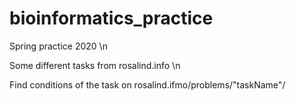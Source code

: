 # bioinformatics_practice
Spring practice 2020 \n

Some different tasks from rosalind.info \n

Find conditions of the task on rosalind.ifmo/problems/"taskName"/

